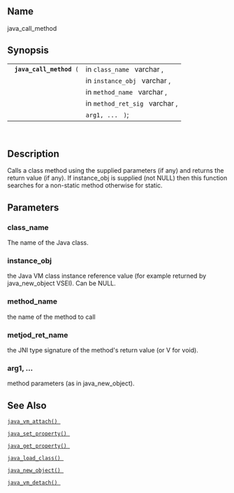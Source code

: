 <div id="fn_java_call_method" class="refentry">

<div class="titlepage">

</div>

<div class="refnamediv">

## Name

java_call_method

</div>

<div class="refsynopsisdiv">

## Synopsis

<div id="fsyn_java_call_method" class="funcsynopsis">

|                               |                                |
|-------------------------------|--------------------------------|
| ` `**`java_call_method`**` (` | in `class_name ` varchar ,     |
|                               | in `instance_obj ` varchar ,   |
|                               | in `method_name ` varchar ,    |
|                               | in `method_ret_sig ` varchar , |
|                               | `arg1, ... ` `)`;              |

<div class="funcprototype-spacer">

 

</div>

</div>

</div>

<div id="desc_java_call_method" class="refsect1">

## Description

Calls a class method using the supplied parameters (if any) and returns
the return value (if any). If instance_obj is supplied (not NULL) then
this function searches for a non-static method otherwise for static.

</div>

<div id="params_java_call_method" class="refsect1">

## Parameters

<div id="id94580" class="refsect2">

### class_name

The name of the Java class.

</div>

<div id="id94583" class="refsect2">

### instance_obj

the Java VM class instance reference value (for example returned by
java_new_object VSEI). Can be NULL.

</div>

<div id="id94586" class="refsect2">

### method_name

the name of the method to call

</div>

<div id="id94589" class="refsect2">

### metjod_ret_name

the JNI type signature of the method's return value (or V for void).

</div>

<div id="id94592" class="refsect2">

### arg1, ...

method parameters (as in java_new_object).

</div>

</div>

<div id="seealso_java_call_method" class="refsect1">

## See Also

<a href="fn_java_vm_attach.html" class="link"
title="java_vm_attach"><code
class="function">java_vm_attach() </code></a>

<a href="fn_java_set_property.html" class="link"
title="java_set_property"><code
class="function">java_set_property() </code></a>

<a href="fn_java_get_property.html" class="link"
title="java_get_property"><code
class="function">java_get_property() </code></a>

<a href="fn_java_load_class.html" class="link"
title="java_load_class"><code
class="function">java_load_class() </code></a>

<a href="fn_java_new_object.html" class="link"
title="java_new_object"><code
class="function">java_new_object() </code></a>

<a href="fn_java_vm_detach.html" class="link"
title="java_vm_detach"><code
class="function">java_vm_detach() </code></a>

</div>

</div>

